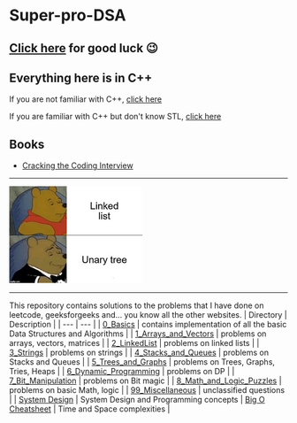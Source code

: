 
# Super-pro-DSA

## [Click here](https://www.youtube.com/watch?v=dQw4w9WgXcQ) for good luck :wink:

## Everything here is in C++

If you are not familiar with C++, [click here](https://github.com/jwasham/coding-interview-university/blob/main/extras/cheat%20sheets/Cpp_reference.pdf)

If you are familiar with C++ but don't know STL, [click here](https://medium.com/logicalbee/c-stl-algorithms-cheat-sheet-d92f986abe14)

## Books
- [Cracking the Coding Interview](https://www.crackingthecodinginterview.com/)

---

![practice_on_leetcode.jpg](Resources/meme.jpg "Instead of looking at this meme, invest your time in practicing on leetcode")

---

This repository contains solutions to the problems that I have done on leetcode, geeksforgeeks and... you know all the other websites.
| Directory | Description |
| ---       | ---         |
| [0_Basics](https://github.com/akormous/super-pro-dsa/tree/master/0_Basics) | contains implementation of all the basic Data Structures and Algorithms |
| [1_Arrays_and_Vectors](https://github.com/akormous/super-pro-dsa/tree/master/1_Arrays_and_Vectors) | problems on arrays, vectors, matrices |
| [2_LinkedList](https://github.com/akormous/super-pro-dsa/tree/master/2_LinkedList) | problems on linked lists |
| [3_Strings](https://github.com/akormous/super-pro-dsa/tree/master/3_Strings) | problems on strings |
| [4_Stacks_and_Queues](https://github.com/akormous/super-pro-dsa/tree/master/4_Stacks_and_Queues) | problems on Stacks and Queues |
| [5_Trees_and_Graphs](https://github.com/akormous/super-pro-dsa/tree/master/5_Trees_and_Graphs) | problems on Trees, Graphs, Tries, Heaps |
| [6_Dynamic_Programming](https://github.com/akormous/super-pro-dsa/tree/master/6_Dynamic_Programming) | problems on DP |
| [7_Bit_Manipulation](https://github.com/akormous/super-pro-dsa/tree/master/7_Bit_Manipulation) | problems on Bit magic |
| [8_Math_and_Logic_Puzzles](https://github.com/akormous/super-pro-dsa/tree/master/8_Math_and_Logic_Puzzles) | problems on basic Math, logic |
| [99_Miscellaneous](https://github.com/akormous/super-pro-dsa/tree/master/99_Miscellaneous) | unclassified questions |
| [System Design](https://github.com/akormous/super-pro-dsa/tree/master/System%20Design) | System Design and Programming concepts |
[Big O Cheatsheet](https://medium.com/logicalbee/c-stl-algorithms-cheat-sheet-d92f986abe14) | Time and Space complexities |
